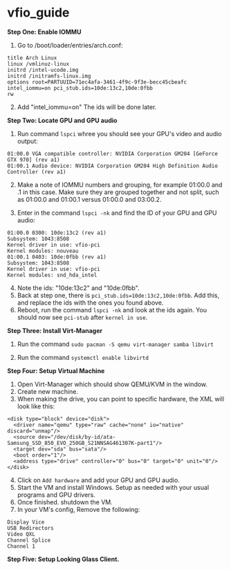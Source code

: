 # vfio_guide

**Step One: Enable IOMMU**

1. Go to /boot/loader/entries/arch.conf:
```
title Arch Linux
linux /vmlinuz-linux
initrd /intel-ucode.img
initrd /initramfs-linux.img
options root=PARTUUID=71ec4afa-3461-4f9c-9f3e-becc45cbeafc intel_iommu=on pci_stub.ids=10de:13c2,10de:0fbb
rw
```
2. Add "intel_iommu=on" The ids will be done later.

**Step Two: Locate GPU and GPU audio**

1. Run command `lspci` whree you should see your GPU's video and audio output:
```
01:00.0 VGA compatible controller: NVIDIA Corporation GM204 [GeForce GTX 970] (rev a1)
01:00.1 Audio device: NVIDIA Corporation GM204 High Definition Audio Controller (rev a1)
```
2. Make a note of IOMMU numbers and grouping, for example 01:00.0 and .1 in this case. Make sure they are grouped together and not split, such as 01:00.0 and 01:00.1 versus 01:00.0 and 03:00.2.

3. Enter in the command `lspci -nk` and find the ID of your GPU and GPU audio:
```
01:00.0 0300: 10de:13c2 (rev a1)
Subsystem: 1043:8508
Kernel driver in use: vfio-pci
Kernel modules: nouveau
01:00.1 0403: 10de:0fbb (rev a1)
Subsystem: 1043:8508
Kernel driver in use: vfio-pci
Kernel modules: snd_hda_intel
```
4. Note the ids: "10de:13c2" and "10de:0fbb".
5. Back at step one, there is `pci_stub.ids=10de:13c2,10de:0fbb`. Add this, and replace the ids with the ones you found above.
6. Reboot, run the command `lspci -nk` and look at the ids again. You should now see `pci-stub` after `kernel in use`.

**Step Three: Install Virt-Manager**

1. Run the command `sudo pacman -S qemu virt-manager samba libvirt`

2. Run the command `systemctl enable libvirtd`

**Step Four: Setup Virtual Machine**

1. Open Virt-Manager which should show QEMU/KVM in the window.
2. Create new machine.
3. When making the drive, you can point to specific hardware, the XML will look like this:

```
<disk type="block" device="disk">
  <driver name="qemu" type="raw" cache="none" io="native" discard="unmap"/>
  <source dev="/dev/disk/by-id/ata-Samsung_SSD_850_EVO_250GB_S21NNSAG461307K-part1"/>
  <target dev="sda" bus="sata"/>
  <boot order="1"/>
  <address type="drive" controller="0" bus="0" target="0" unit="0"/>
</disk>
```
4. Click on `Add hardware` and add your GPU and GPU audio.
5. Start the VM and install Windows. Setup as needed with your usual programs and GPU drivers.
6. Once finished. shutdown the VM.
7. In your VM's config, Remove the following:
```
Display Vice
USB Redirectors
Video QXL
Channel Splice
Channel 1
```
**Step Five: Setup Looking Glass Client.**
